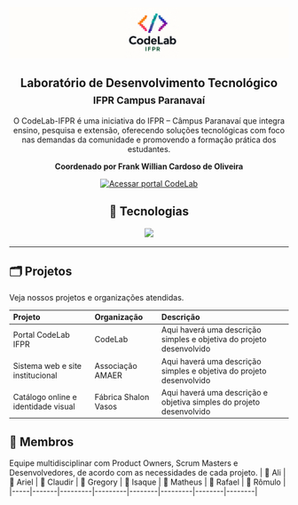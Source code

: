 [![Banner Code Lab](https://raw.githubusercontent.com/CodeLab-IFPR/.github/main/profile/banner.png)](https://codelabifpr.com.br/)
<h2 align=center> Laboratório de Desenvolvimento Tecnológico <br><sub>IFPR Campus Paranavaí</sub></h2>

<p align=center> 
O CodeLab-IFPR é uma iniciativa do IFPR – Câmpus Paranavaí que integra ensino, pesquisa e extensão, oferecendo soluções tecnológicas com foco nas demandas da comunidade e promovendo a formação prática dos estudantes. 
</p>
<p align=center ><b>Coordenado por Frank Willian Cardoso de Oliveira</b></p>
<p align="center">
  <a href="https://codelabifpr.com.br">
    <img src="https://img.shields.io/badge/Acessar%20portal%20CodeLab-F97A00?style=for-the-badge&logo=devbox&logoColor=white" alt="Acessar portal CodeLab" />
  </a>
</p>
<h2 align=center size=20> 🚀 Tecnologias </h2>
<p align=center>
  <a href="https://skillicons.dev">
    <img src="https://skillicons.dev/icons?i=phpstorm,vscode,php,laravel,javascript,typescript,react,nodejs,java,spring,mysql"/>
  </a>
</p>  

---

## 🗂️ Projetos
Veja nossos projetos e organizações atendidas.

| Projeto                        | Organização        | Descrição                                    |
|:------------------------------|:-------------------|:--------------------------------------------|
| Portal CodeLab IFPR            | CodeLab            | Aqui haverá uma descrição simples e objetiva do projeto desenvolvido |
| Sistema web e site institucional | Associação AMAER | Aqui haverá uma descrição simples e objetiva do projeto desenvolvido |
| Catálogo online e identidade visual | Fábrica Shalon Vasos | Aqui haverá uma descrição e objetiva simples do projeto desenvolvido |

## 👥 Membros
Equipe multidisciplinar com Product Owners, Scrum Masters e Desenvolvedores, de acordo com as necessidades de cada projeto.
| 👤 Ali | 👤 Ariel | 👤 Claudir | 👤 Gregory | 👤 Isaque | 👤 Matheus | 👤 Rafael | 👤 Rômulo |
|-----|-------|---------|---------|--------|---------|--------|--------|
